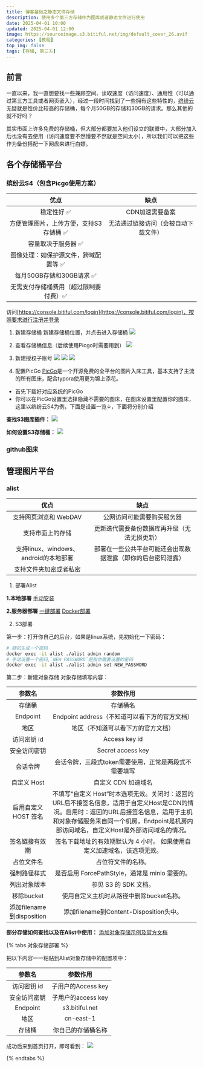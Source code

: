 ```yaml
---
title: 博客基础之静态文件存储
description: 使用多个第三方存储作为图库或者静态文件进行使用
date: 2025-04-01 10:00
updated: 2025-04-01 12:00
image: https://sourceimage.s3.bitiful.net/img/default_cover_26.avif
categories: [教程]
top_img: false
tags: [存储, 第三方]
---
```

## 前言
一直以来，我一直想要找一些兼顾空间、读取速度（访问速度）、通用性（可以通过第三方工具或者网页嵌入），经过一段时间找到了一些拥有这些特性的，[缤纷云](https://www.bitiful.com/)无疑就是性价比较高的存储桶，每个月50GB的存储和30GB的请求。那么其他的就不好吗？

其实市面上许多免费的存储桶，但大部分都要加入他们设立的联盟中，大部分加入后也没有去使用（访问速度要不然慢要不然就是空间太小），所以我们可以把这些作为备份搭配一下网盘来进行白嫖。

## 各个存储桶平台
### 缤纷云S4（包含Picgo使用方案）
|优点                                                    |  缺点                                                 |
|:-----------------------------------------------------:|:-----------------------------------------------------:|
|稳定性好 ✅                                            | CDN加速需要备案                                        |
|方便管理图片，上传方便，支持S3存储桶 ✅                  | 无法通过链接访问（会被自动下载文件）                    |
|容量取决于服务器 ✅                                     |                                                       |
|图像处理：如保护源文件，跨域配置等 ✅                    |                                                       |
|每月50GB存储和30GB请求 ✅                               |                                                       |
|无需支付存储桶费用（超过限制要付费）✅                   |                                                       |

访问[https://console.bitiful.com/login](https://console.bitiful.com/login)，按照要求进行注册并登录

1. 新建存储桶
新建存储桶位置，并点击进入存储桶
![](https://sourceimage.s3.bitiful.net/post%2Fimg%2F20250401%2F1.avif)

2. 查看存储桶信息（后续使用Picgo时需要用到）
![](https://sourceimage.s3.bitiful.net/post%2Fimg%2F20250401%2F2.avif)

3. 新建授权子账号
![](https://sourceimage.s3.bitiful.net/post%2Fimg%2F20250401%2F3.avif)
![](https://sourceimage.s3.bitiful.net/post%2Fimg%2F20250401%2F4.avif)
![](https://sourceimage.s3.bitiful.net/post%2Fimg%2F20250401%2F5.avif)

4. 配置PicGo
[PicGo](https://molunerfinn.com/PicGo/)是一个开源免费的全平台的图片入床工具，基本支持了主流的所有图床，配合typora使用更为锦上添花。

- 首先下载好对应系统的PicGo
- 你可以在PicGo设置里选择隐藏不需要的图床，在图床设置里配置你的图床，这里以缤纷云S4为例，下面是设置一览↓，下面将分别介绍

**查找S3图库插件：**
![](https://sourceimage.s3.bitiful.net/post%2Fimg%2F20250401%2F6.png)

**如何设置S3存储桶：**
![](https://sourceimage.s3.bitiful.net/post%2Fimg%2F20250401%2F7.png)

### github图床


## 管理图片平台
### alist

| 优点                                                  |  缺点                                                       |
|:-----------------------------------------------------:|:-----------------------------------------------------------:|
| 支持网页浏览和 WebDAV                                  |  公网访问可能需要购买服务器                                  |
| 支持市面上的存储                                       |  更新迭代需要备份数据库再升级（无法无损更新）                  |
| 支持linux、windows、android的本地部署                   |  部署在一些公共平台可能还会出现数据泄露（即你的后台密码泄露） |
| 支持文件夹加密或者私密                                  |                                                             |

1. 部署Alist

**1.本地部署**
[手动安装](https://alist.nn.ci/zh/guide/install/manual.html)

**2.服务器部署**
[一键部署](https://alist.nn.ci/zh/guide/install/script.html)
[Docker部署](https://alist.nn.ci/zh/guide/install/docker.html)

2. S3部署

第一步：打开你自己的后台，如果是linux系统，先初始化一下密码：
``` BASH
# 随机生成一个密码
docker exec -it alist ./alist admin random
# 手动设置一个密码,`NEW_PASSWORD`是指你需要设置的密码
docker exec -it alist ./alist admin set NEW_PASSWORD
```

第二步：新建对象存储
对象存储填写内容：

参数名                      | 参数作用                                                                                                        |
:--------------------------:|:-------------------------------------------------------------------------------------------------------------------------------------------:|
存储桶                      | 存储桶名                                                                                                        |
Endpoint                    | Endpoint address（不知道可以看下方的官方文档）                                                                   |
地区                        | 地区（不知道可以看下方的官方文档）                                                                                |
访问密钥 id                 | Access key id                                                                                                   |
安全访问密钥                | Secret access key                                                                                               |
会话令牌                    | 会话令牌，三段式token需要使用，正常是两段式不需要填写                                                              |
自定义 Host                 | 自定义 CDN 加速域名                                                                                              |
启用自定义 HOST 签名        | 不填写“自定义 Host”时本选项无效。关闭时：返回的URL后不接签名信息，适用于自定义Host是CDN的情况。启用时：返回的URL后接签名信息，适用于主机和对象存储服务来自同一个机房，Endpoint是机房内部访问域名，自定义Host是外部访问域名的情况。                                                 |
签名链接有效期              | 签名下载地址的有效期默认为 4 小时。 如果使用自定义加速域名，该选项无效。                                             |
占位文件名                  | 占位符文件的名称。                                                                                                |
强制路径样式                | 是否启用 ForcePathStyle，通常是 minio 需要的。                                                                    |
列出对象版本                | 参见 S3 的 SDK 文档。                                                                                             |
移除bucket                  | 使用自定义主机时从路径中删除bucket名称。                                                                          |
添加filename到disposition   | 添加filename到Content-Disposition头中。                                                                           |

**部分存储如何查找以及在Alist中使用：**
[添加对象存储示例及官方文档](https://alist.nn.ci/zh/guide/drivers/s3.html#%E6%B7%BB%E5%8A%A0%E5%AF%B9%E8%B1%A1%E5%AD%98%E5%82%A8%E7%A4%BA%E4%BE%8B%E5%8F%8A%E5%AE%98%E6%96%B9%E6%96%87%E6%A1%A3)

{% tabs 对象存储部署 %}

<!-- tab 缤纷云 -->
把以下内容一一粘贴到Alist对象存储中的配置项中：

参数名       | 参数作用              |
:-----------:|:--------------------:|
访问密钥 id  | 子用户的Access key    |
安全访问密钥 | 子用户的access key    |
Endpoint    | s3.bitiful.net        |
地区        | cn-east-1             |
存储桶      | 你自己的存储桶名称     |

成功后来到首页打开，即可看到：
![](https://cloud.myxz.top/d/post/img/20250401/8.png?sign=kpLD6g0N6IL0xcD1BGKEn28E3PCUCFYEBgli_z7Vh2A=:0)
<!-- endtab -->

{% endtabs %}